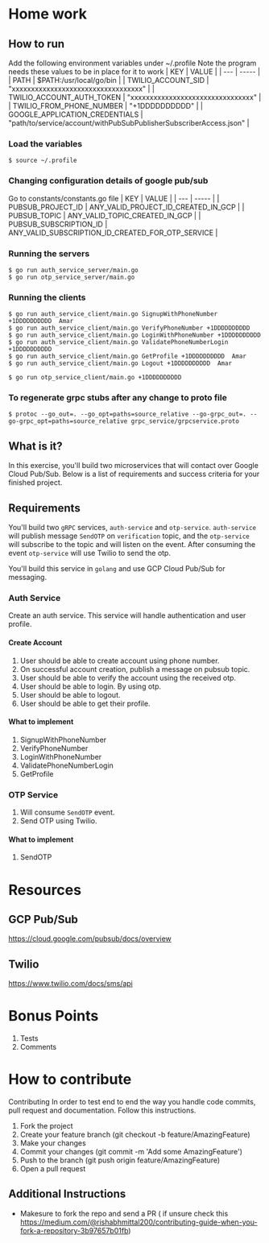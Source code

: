 # Home work

## How to run
Add the following environment variables under ~/.profile
Note the program needs these values to be in place for it to work
| KEY  | VALUE |
| ---  | ----- |
| PATH | $PATH:/usr/local/go/bin |
| TWILIO_ACCOUNT_SID | "xxxxxxxxxxxxxxxxxxxxxxxxxxxxxxxxxx" |
| TWILIO_ACCOUNT_AUTH_TOKEN | "xxxxxxxxxxxxxxxxxxxxxxxxxxxxxxxx" |
| TWILIO_FROM_PHONE_NUMBER | "+1DDDDDDDDDD" |
| GOOGLE_APPLICATION_CREDENTIALS | "path/to/service/account/withPubSubPublisherSubscriberAccess.json" |

### Load the variables
~~~
$ source ~/.profile
~~~

### Changing configuration details of google pub/sub
Go to constants/constants.go file
| KEY  | VALUE |
| ---  | ----- |
| PUBSUB_PROJECT_ID | ANY_VALID_PROJECT_ID_CREATED_IN_GCP |
| PUBSUB_TOPIC | ANY_VALID_TOPIC_CREATED_IN_GCP |
| PUBSUB_SUBSCRIPTION_ID | ANY_VALID_SUBSCRIPTION_ID_CREATED_FOR_OTP_SERVICE |

### Running the servers
~~~
$ go run auth_service_server/main.go 
$ go run otp_service_server/main.go 
~~~

### Running the clients
~~~
$ go run auth_service_client/main.go SignupWithPhoneNumber +1DDDDDDDDDD  Amar
$ go run auth_service_client/main.go VerifyPhoneNumber +1DDDDDDDDDD  
$ go run auth_service_client/main.go LoginWithPhoneNumber +1DDDDDDDDDD  
$ go run auth_service_client/main.go ValidatePhoneNumberLogin +1DDDDDDDDDD  
$ go run auth_service_client/main.go GetProfile +1DDDDDDDDDD  Amar
$ go run auth_service_client/main.go Logout +1DDDDDDDDDD  Amar

$ go run otp_service_client/main.go +1DDDDDDDDDD
~~~

### To regenerate grpc stubs after any change to proto file

~~~
$ protoc --go_out=. --go_opt=paths=source_relative --go-grpc_out=. --go-grpc_opt=paths=source_relative grpc_service/grpcservice.proto
~~~


## What is it?

In this exercise, you'll build two microservices that will contact over Google Cloud Pub/Sub. Below is a list of requirements and success criteria for your finished project.

## Requirements

You'll build two `gRPC` services, `auth-service` and `otp-service`. `auth-service` will publish message `SendOTP` on `verification` topic, and the `otp-service` will subscribe to the topic and will listen on the event.
After consuming the event `otp-service` will use Twilio to send the otp.

You'll build this service in `golang` and use GCP Cloud Pub/Sub for messaging.


### Auth Service

Create an auth service. This service will handle authentication and user profile.

#### Create Account

1. User should be able to create account using phone number.
2. On successful account creation, publish a message on pubsub topic.
3. User should be able to verify the account using the received otp.
4. User should be able to login. By using otp.
5. User should be able to logout.
6. User should be able to get their profile.

#### What to implement
1. SignupWithPhoneNumber
2. VerifyPhoneNumber
3. LoginWithPhoneNumber
4. ValidatePhoneNumberLogin
5. GetProfile

### OTP Service

1. Will consume `SendOTP` event.
2. Send OTP using Twilio.

#### What to implement
1. SendOTP

# Resources

## GCP Pub/Sub

https://cloud.google.com/pubsub/docs/overview

## Twilio

https://www.twilio.com/docs/sms/api


# Bonus Points

1. Tests
2. Comments

# How to contribute 
Contributing
In order to test end to end the way you handle code commits, pull request and documentation. Follow this instructions. 

1. Fork the project
2. Create your feature branch (git checkout -b feature/AmazingFeature)
3. Make your changes
4. Commit your changes (git commit -m 'Add some AmazingFeature')
5. Push to the branch (git push origin feature/AmazingFeature)
6. Open a pull request


## Additional Instructions


- Makesure to fork the repo and send a PR ( if unsure check this https://medium.com/@rishabhmittal200/contributing-guide-when-you-fork-a-repository-3b97657b01fb)
